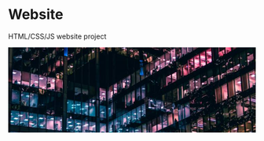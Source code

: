 # Website

HTML/CSS/JS website project

![Portfolio Website](img/figma_button_esilehepilt%20(1).jpg)
